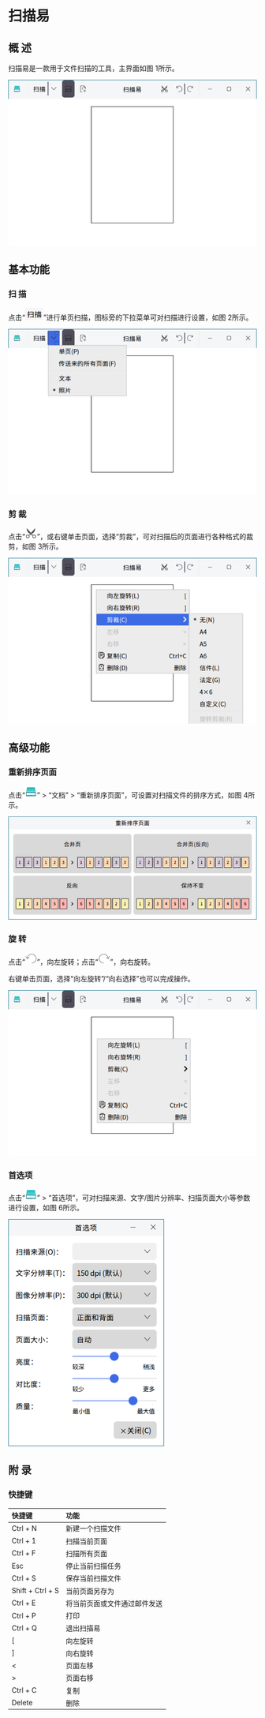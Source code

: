 # 扫描易
## 概 述
扫描易是一款用于文件扫描的工具，主界面如图 1所示。

![图 1 扫描易](image/1.png)
<br>

## 基本功能
### 扫 描
点击“![](image/icon1.png)”进行单页扫描，图标旁的下拉菜单可对扫描进行设置，如图 2所示。

![图 2 扫 描](image/2.png)

### 剪 裁
点击“![](image/icon2.png)”，或右键单击页面，选择“剪裁”，可对扫描后的页面进行各种格式的裁剪，如图 3所示。

![图 3 剪 裁](image/3.png)
<br>

## 高级功能
### 重新排序页面
点击“![](image/icon3.png)” > “文档” > “重新排序页面”，可设置对扫描文件的排序方式，如图 4所示。

![图 4 重新排序页面](image/4.png)

### 旋 转
点击“![](image/icon4.png)”，向左旋转；点击“![](image/icon5.png)”，向右旋转。

右键单击页面，选择“向左旋转”/“向右选择”也可以完成操作。

![图 5 旋转](image/5.png)

### 首选项
点击“![](image/icon3.png)” > “首选项”，可对扫描来源、文字/图片分辨率、扫描页面大小等参数进行设置，如图 6所示。

![图 6 首选项](image/6.png)
<br>

## 附 录
### 快捷键

| 快捷键 | 功能 |
| :------------ | :------------ |
| Ctrl + N | 新建一个扫描文件 |
| Ctrl + 1 | 扫描当前页面 |
| Ctrl + F | 扫描所有页面 |
| Esc | 停止当前扫描任务 |
| Ctrl + S | 保存当前扫描文件 |
| Shift + Ctrl + S | 当前页面另存为 |
| Ctrl + E | 将当前页面或文件通过邮件发送 |
| Ctrl + P | 打印 |
| Ctrl + Q | 退出扫描易 |
| [	| 向左旋转 |
| ]	| 向右旋转 |
| <	| 页面左移 |
| >	| 页面右移 |
| Ctrl + C| 复制 |
| Delete | 删除 |

